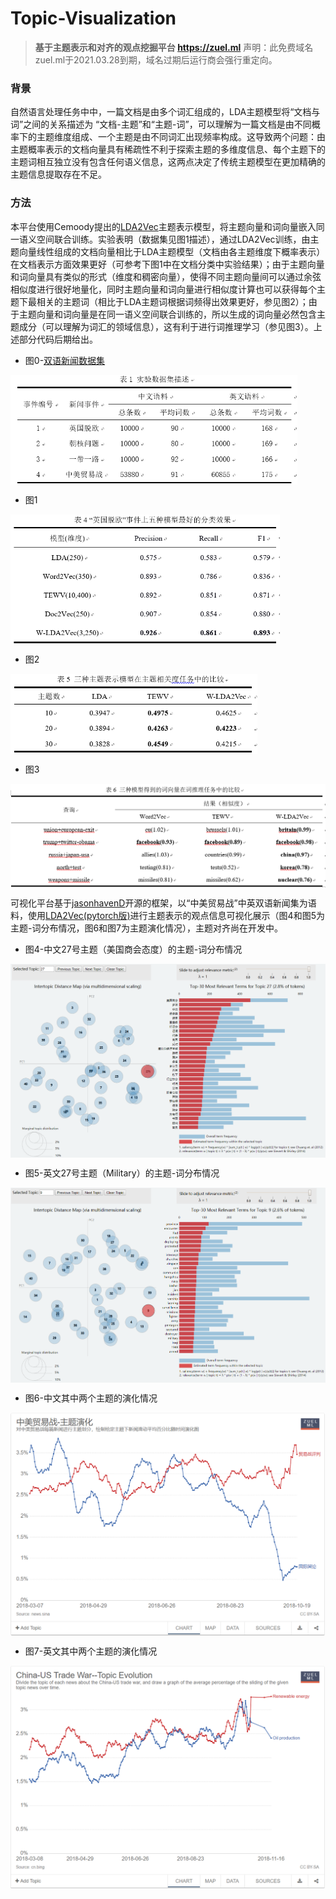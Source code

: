# Topic-Visualization

>  **基于主题表示和对齐的观点挖掘平台  https://zuel.ml**  声明：此免费域名zuel.ml于2021.03.28到期，域名过期后运行商会强行重定向。

### 背景

自然语言处理任务中中，一篇文档是由多个词汇组成的，LDA主题模型将“文档与词”之间的关系描述为 “文档-主题”和“主题-词”，可以理解为一篇文档是由不同概率下的主题维度组成、一个主题是由不同词汇出现频率构成。这导致两个问题：由主题概率表示的文档向量具有稀疏性不利于探索主题的多维度信息、每个主题下的主题词相互独立没有包含任何语义信息，这两点决定了传统主题模型在更加精确的主题信息提取存在不足。

### 方法

本平台使用Cemoody提出的[LDA2Vec](https://github.com/cemoody/lda2vec)主题表示模型，将主题向量和词向量嵌入同一语义空间联合训练。实验表明（数据集见图1描述），通过LDA2Vec训练，由主题向量线性组成的文档向量相比于LDA主题模型（文档由各主题维度下概率表示）在文档表示方面效果更好（可参考下图1中在文档分类中实验结果）；由于主题向量和词向量具有类似的形式（维度和稠密向量），使得不同主题向量间可以通过余弦相似度进行很好地量化，同时主题向量和词向量进行相似度计算也可以获得每个主题下最相关的主题词（相比于LDA主题词根据词频得出效果更好，参见图2）；由于主题向量和词向量是在同一语义空间联合训练的，所以生成的词向量必然包含主题成分（可以理解为词汇的领域信息），这有利于进行词推理学习（参见图3）。上述部分代码后期给出。

- 图0-[双语新闻数据集](https://github.com/cbxs123/news-comment-spider/tree/master/0-data/双语新闻集)

<img src="./img/0.png" style="zoom:60%" align=center />

- 图1

<img src="./img/1.png" style="zoom:60%" align=center />

- 图2

<img src="./img/2.png" style="zoom:60%" align=center />

- 图3

<img src="./img/3.png" style="zoom:60%" align=center />


可视化平台基于[jasonhavenD](https://github.com/jasonhavenD/DJH-NLPIE)开源的框架，以“中美贸易战”中英双语新闻集为语料，使用[LDA2Vec(pytorch版)](https://github.com/TropComplique/lda2vec-pytorch)进行主题表示的观点信息可视化展示（图4和图5为主题-词分布情况，图6和图7为主题演化情况），主题对齐尚在开发中。


- 图4-中文27号主题（美国商会态度）的主题-词分布情况

<img src="./img/4.png" style="zoom:60%" align=center />


- 图5-英文27号主题（Military）的主题-词分布情况

<img src="./img/5.png" style="zoom:60%" align=center />


- 图6-中文其中两个主题的演化情况

<img src="./img/6.png" style="zoom:60%" align=center />


- 图7-英文其中两个主题的演化情况

<img src="./img/7.png" style="zoom:60%" align=center />


